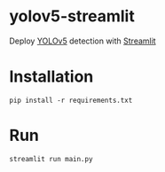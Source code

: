 # yolov5-streamlit

Deploy [YOLOv5](https://github.com/ultralytics/yolov5/releases/tag/v5.0) detection with [Streamlit](https://github.com/streamlit/streamlit)

# Installation

```
pip install -r requirements.txt
```

# Run

```
streamlit run main.py
```
